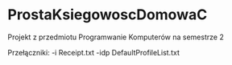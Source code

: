 # ProstaKsiegowoscDomowaC
Projekt z przedmiotu Programwanie Komputerów na semestrze 2 

Przełączniki:
  -i Receipt.txt
  -idp DefaultProfileList.txt
